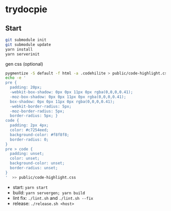 # trydocpie #

## Start ##

```bash
git submodule init
git submodule update
yarn install
yarn serverinit
```

gen css (optional)

```bash
pygmentize -S default -f html -a .codehilite > public/code-highlight.css
echo -e '
pre {
  padding: 20px;
  -webkit-box-shadow: 0px 0px 11px 0px rgba(0,0,0,0.41);
  -moz-box-shadow: 0px 0px 11px 0px rgba(0,0,0,0.41);
  box-shadow: 0px 0px 11px 0px rgba(0,0,0,0.41);
  -webkit-border-radius: 5px;
  -moz-border-radius: 5px;
  border-radius: 5px; }
code {
  padding: 2px 4px;
  color: #c7254eed;
  background-color: #f8f8f8;
  border-radius: 0;
}
pre > code {
  padding: unset;
  color: unset;
  background-color: unset;
  border-radius: unset;
}
'  >> public/code-highlight.css
```

*   start: `yarn start`
*   build: `yarn servergen; yarn build`
*   lint fix: `./lint.sh` and `./lint.sh --fix`
*   release: `./release.sh <host>`
